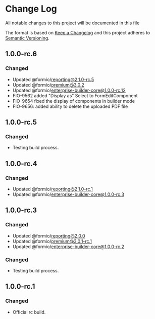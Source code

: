 # Change Log
All notable changes to this project will be documented in this file

The format is based on [Keep a Changelog](http://keepachangelog.com/)
and this project adheres to [Semantic Versioning](http://semver.org/).

## 1.0.0-rc.6
### Changed
 - Updated @formio/reporting@2.1.0-rc.5
 - Updated @formio/premium@3.0.2
 - Updated @formio/enterprise-builder-core@1.0.0-rc.12
 - FIO-9562 added "Display as" Select to FormEditComponent
 - FIO-9654 fixed the display of components in builder mode
 - FIO-9656: added ability to delete the uploaded PDF file

## 1.0.0-rc.5
### Changed
 - Testing build process.

## 1.0.0-rc.4
### Changed
 - Updated @formio/reporting@2.1.0-rc.1
 - Updated @formio/enterprise-builder-core@1.0.0-rc.3

## 1.0.0-rc.3
### Changed
 - Updated @formio/reporting@2.0.0
 - Updated @formio/premium@3.0.1-rc.1
 - Updated @formio/enterprise-builder-core@1.0.0-rc.2

### Changed
 - Testing build process.

## 1.0.0-rc.1
### Changed
 - Official rc build.
